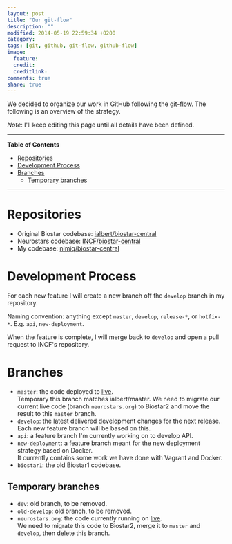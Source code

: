 ```yaml
---
layout: post
title: "Our git-flow"
description: ""
modified: 2014-05-19 22:59:34 +0200
category: 
tags: [git, github, git-flow, github-flow]
image:
  feature: 
  credit: 
  creditlink: 
comments: true
share: true
---
```


We decided to organize our work in GitHub following the [git-flow](http://nvie.com/posts/a-successful-git-branching-model/). The following is an overview of the strategy. 

*Note*: I'll keep editing this page until all details have been defined.

---

**Table of Contents**

- [Repositories](#repositories)
- [Development Process](#development-process)
- [Branches](#branches)
  - [Temporary branches](#temporary-branches)

---

# Repositories

- Original Biostar codebase: [ialbert/biostar-central](https://github.com/ialbert/biostar-central)
- Neurostars codebase: [INCF/biostar-central](https://github.com/INCF/biostar-central)
- My codebase: [nimiq/biostar-central](https://github.com/nimiq/biostar-central)


# Development Process

For each new feature I will create a new branch off the `develop` branch in my repository.

Naming convention: anything except `master`, `develop`, `release-*`, or `hotfix-*`. E.g. `api`, `new-deployment`.

When the feature is complete, I will merge back to `develop` and open a pull request to INCF's repository.

# Branches

- `master`: the code deployed to [live](http://neurostars.org).  
Temporary this branch matches ialbert/master. We need to migrate our current live code (branch `neurostars.org`) to Biostar2 and move the result to this `master` branch.
- `develop`: the latest delivered development changes for the next release.  
Each new feature branch will be based on this.
- `api`: a feature branch I'm currently working on to develop API.
- `new-deployment`: a feature branch meant for the new deployment strategy based on Docker.  
It currently contains some work we have done with Vagrant and Docker.
- `biostar1`: the old Biostar1 codebase.

## Temporary branches

- `dev`: old branch, to be removed.
- `old-develop`: old branch, to be removed.
- `neurostars.org`: the code currently running on [live](http://neurostars.org).  
We need to migrate this code to Biostar2, merge it to `master` and `develop`, then delete this branch.




